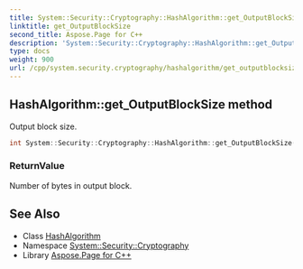```yaml
---
title: System::Security::Cryptography::HashAlgorithm::get_OutputBlockSize method
linktitle: get_OutputBlockSize
second_title: Aspose.Page for C++
description: 'System::Security::Cryptography::HashAlgorithm::get_OutputBlockSize method. Output block size in C++.'
type: docs
weight: 900
url: /cpp/system.security.cryptography/hashalgorithm/get_outputblocksize/
---
```

## HashAlgorithm::get_OutputBlockSize method


Output block size.

```cpp
int System::Security::Cryptography::HashAlgorithm::get_OutputBlockSize() override
```


### ReturnValue

Number of bytes in output block.

## See Also

* Class [HashAlgorithm](../)
* Namespace [System::Security::Cryptography](../../)
* Library [Aspose.Page for C++](../../../)
